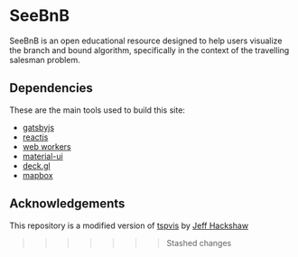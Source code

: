 # SeeBnB
SeeBnB is an open educational resource designed to help users visualize the branch and bound algorithm, specifically in the context of the travelling salesman problem.

## Dependencies

These are the main tools used to build this site:

- [gatsbyjs](https://www.gatsbyjs.org)
- [reactjs](https://reactjs.org)
- [web workers](https://developer.mozilla.org/en-US/docs/Web/API/Web_Workers_API)
- [material-ui](https://material-ui.com/)
- [deck.gl](https://deck.gl/#/)
- [mapbox](https://www.mapbox.com/)

## Acknowledgements
This repository is a modified version of [tspvis](https://github.com/jhackshaw/tspvis) by [Jeff Hackshaw](https://github.com/jhackshaw)  
>>>>>>> Stashed changes
